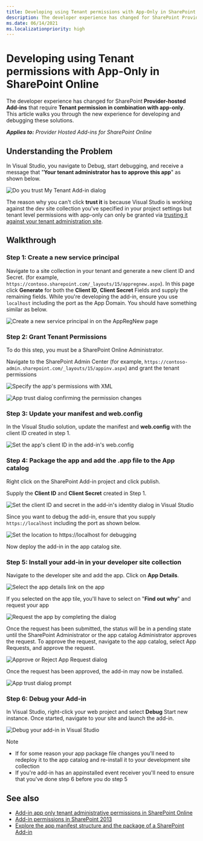 ```yaml
---
title: Developing using Tenant permissions with App-Only in SharePoint Online
description: The developer experience has changed for SharePoint Provider-hosted Add-ins that require Tenant permission in combination with app-only. This article walks you through the new experience for developing and debugging these solutions.
ms.date: 06/14/2021
ms.localizationpriority: high
---
```

# Developing using Tenant permissions with App-Only in SharePoint Online

The developer experience has changed for SharePoint **Provider-hosted Add-ins** that require **Tenant permission in combination with app-only**. This article walks you through the new experience for developing and debugging these solutions.

_**Applies to:** Provider Hosted Add-ins for SharePoint Online_

## Understanding the Problem

In Visual Studio, you navigate to Debug, start debugging, and receive a message that "**Your tenant administrator has to approve this app**" as shown below.

![Do you trust My Tenant Add-in dialog](media/development-experience-tenant-apponly-permissions-in-spo-01.png)

The reason why you can't click **trust it** is because Visual Studio is working against the dev site collection you've specified in your project settings but tenant level permissions with app-only can only be granted via [trusting it against your tenant administration site](https://msdn.microsoft.com/pnp_articles/how-to-provide-add-in-app-only-tenant-administrative-permissions-in-sharepoint-online).

## Walkthrough

### Step 1: Create a new service principal

Navigate to a site collection in your tenant and generate a new client ID and Secret. (for example, `https://contoso.sharepoint.com/_layouts/15/appregnew.aspx`). In this page click **Generate** for both the **Client ID**, **Client Secret** Fields and supply the remaining fields. While you're developing the add-in, ensure you use `localhost` including the port as the App Domain. You should have something similar as below.

![Create a new service principal in on the AppRegNew page](media/development-experience-tenant-apponly-permissions-in-spo-02.png)

### Step 2: Grant Tenant Permissions

To do this step, you must be a SharePoint Online Administrator.

Navigate to the SharePoint Admin Center (for example, `https://contoso-admin.sharepoint.com/_layouts/15/appinv.aspx`) and grant the tenant permissions

![Specify the app's permissions with XML](media/development-experience-tenant-apponly-permissions-in-spo-03.png)

![App trust dialog confirming the permission changes](media/development-experience-tenant-apponly-permissions-in-spo-04.png)

### Step 3: Update your manifest and web.config

In the Visual Studio solution, update the manifest and **web.config** with the client ID created in step 1.

![Set the app's client ID in the add-in's web.config](media/development-experience-tenant-apponly-permissions-in-spo-05.png)

### Step 4: Package the app and add the .app file to the App catalog

Right click on the SharePoint Add-in project and click publish.

Supply the **Client ID** and **Client Secret** created in Step 1.

![Set the client ID and secret in the add-in's identity dialog in Visual Studio](media/development-experience-tenant-apponly-permissions-in-spo-06.png)

Since you want to debug the add-in, ensure that you supply `https://localhost` including the port as shown below.

![Set the location to https://localhost for debugging](media/development-experience-tenant-apponly-permissions-in-spo-07.png)

Now deploy the add-in in the app catalog site.

### Step 5: Install your add-in in your developer site collection

Navigate to the developer site and add the app. Click on **App Details**.

![Select the app details link on the app](media/development-experience-tenant-apponly-permissions-in-spo-08.png)

If you selected on the app tile, you'll have to select on "**Find out why**" and request your app

![Request the app by completing the dialog](media/development-experience-tenant-apponly-permissions-in-spo-09.png)

Once the request has been submitted, the status will be in a pending state until the SharePoint Administrator or the app catalog Administrator approves the request. To approve the request, navigate to the app catalog, select App Requests, and approve the request.

![Approve or Reject App Request dialog](media/development-experience-tenant-apponly-permissions-in-spo-10.png)

Once the request has been approved, the add-in may now be installed.

![App trust dialog prompt](media/development-experience-tenant-apponly-permissions-in-spo-11.png)

### Step 6: Debug your Add-in

In Visual Studio, right-click your web project and select **Debug** Start new instance. Once started, navigate to your site and launch the add-in.

![Debug your add-in in Visual Studio](media/development-experience-tenant-apponly-permissions-in-spo-12.png)

> [!NOTE]
>
> - If for some reason your app package file changes you'll need to redeploy it to the app catalog and re-install it to your development site collection
> - If you're add-in has an appinstalled event receiver you'll need to ensure that you've done step 6 before you do step 5

## See also

- [Add-in app only tenant administrative permissions in SharePoint Online](https://msdn.microsoft.com/pnp_articles/how-to-provide-add-in-app-only-tenant-administrative-permissions-in-sharepoint-online)
- [Add-in permissions in SharePoint 2013](https://msdn.microsoft.com/library/office/fp142383.aspx)
- [Explore the app manifest structure and the package of a SharePoint Add-in](https://msdn.microsoft.com/library/office/fp179918.aspx)
